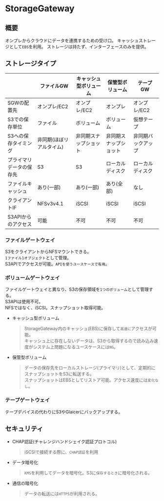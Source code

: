 # StorageGateway
## 概要
オンプレからクラウドにデータを連携するための受け口。
キャッシュストレージとして`EBS`を利用。
ストレージは持たず、インターフェースのみを提供。

## ストレージタイプ
||ファイルGW|キャッシュ型ボリューム|保管型ボリューム|テープGW|
|---|---|---|---|---|
|SGWの配置先|オンプレ/EC2|オンプレ/EC2|オンプレ|オンプレ/EC2|
|S3での保存単位|ファイル|ボリューム|ボリューム|仮想テープ|
|S3への保存タイミング|非同期(ほぼリアルタイム)|非同期スナップショット|非同期スナップショット|非同期バックアップ|
|プライマリデータの保存先|S3|S3|ローカルディスク|ローカルディスク|
|ファイルキャッシュ|あり(一部)|あり(一部)|あり(全部)|なし|
|クライアントIF|NFSv3v4.1|iSCSI|iSCSI|iSCSI|
|S3APIからのアクセス|可能|不可|不可|不可|

### ファイルゲートウェイ
S3をクライアントからNFSマウントできる。  
`1ファイル1オブジェクト`として管理。  
S3APIでアクセスが可能。`APIを使うユースケースで有用`。

### ボリュームゲートウェイ
ファイルゲートウェイと異なり、S3の保存領域を`1つのボリューム`として管理する。  
S3APIは使用不可。  
NFSではなく、iSCSI。スナップショット取得可能。

- キャッシュ型ボリューム
    > StorageGateway内のキャッシュ(EBS)に保存して`高速に`アクセスが可能。  
    > キャッシュ上に存在しないデータは、S3から取得するので読み込み速度がシステム上問題になるユースケースには`NG`。
- 保管型ボリューム
    > データの保存先をローカルストレージ(プライマリ)として、定期的にスナップショットをS3に転送する。  
    > スナップショットはEBSとしてリストア可能。アクセス速度には`変化なし`。

### テープゲートウェイ
テープデバイスの代わりにS3やGlaicerにバックアップする。

## セキュリティ
- CHAP認証(チャレンジハンドシェイク認証プロトコル)
    >iSCSIで接続する際に、`CHAP認証`を利用
- データ暗号化
    > `KMS`を利用してデータを暗号化。S3に`保存するとき`に暗号化される。
- 通信の暗号化
    > データの転送には`HTTPS`が利用される。

